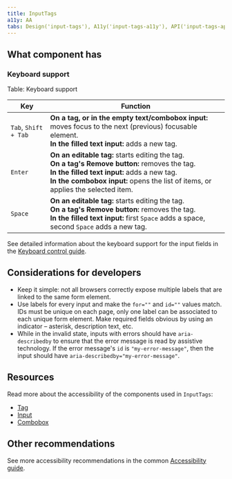 ```yaml
---
title: InputTags
a11y: AA
tabs: Design('input-tags'), A11y('input-tags-a11y'), API('input-tags-api'), Example('input-tags-code'), Changelog('input-tags-changelog')
---
```


## What component has

### Keyboard support

Table: Keyboard support

| Key                                  | Function                                                                          |
| ------------------------------------ | --------------------------------------------------------------------------------- |
| `Tab`, <nobr>`Shift + Tab`</nobr>    | **On a tag, or in the empty text/combobox input:** moves focus to the next (previous) focusable element. <br>**In the filled text input:** adds a new tag. |
| `Enter`                              | **On an editable tag:** starts editing the tag. <br>**On a tag's Remove button:** removes the tag. <br>**In the filled text input:** adds a new tag. <br>**In the combobox input:** opens the list of items, or applies the selected item. |
| `Space`                     | **On an editable tag:** starts editing the tag. <br>**On a tag's Remove button:** removes the tag. <br>**In the filled text input:** first `Space` adds a space, second `Space` adds a new tag. |

See detailed information about the keyboard support for the input fields in the [Keyboard control guide](/core-principles/a11y/a11y-keyboard#input_i_textarea).

## Considerations for developers

- Keep it simple: not all browsers correctly expose multiple labels that are linked to the same form element.
- Use labels for every input and make the `for=""` and `id=""` values match. IDs must be unique on each page, only one label can be associated to each unique form element. Make required fields obvious by using an indicator – asterisk, description text, etc.
- While in the invalid state, inputs with errors should have `aria-describedby` to ensure that the error message is read by assistive technology. If the error message's `id` is `"my-error-message"`, then the input should have `aria-describedby="my-error-message"`.

## Resources

Read more about the accessibility of the components used in `InputTags`:

- [Tag](../tag/tag-a11y.md)
- [Input](../input/input-a11y.md)
- [Combobox](../auto-suggest/auto-suggest-a11y.md)

## Other recommendations

See more accessibility recommendations in the common [Accessibility guide](/core-principles/a11y/a11y).
